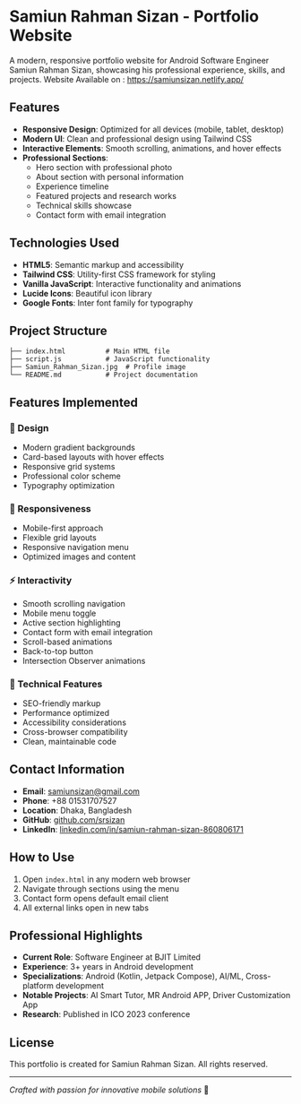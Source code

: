 # Samiun Rahman Sizan - Portfolio Website

A modern, responsive portfolio website for Android Software Engineer Samiun Rahman Sizan, showcasing his professional experience, skills, and projects.
Website Available on : https://samiunsizan.netlify.app/
## Features

- **Responsive Design**: Optimized for all devices (mobile, tablet, desktop)
- **Modern UI**: Clean and professional design using Tailwind CSS
- **Interactive Elements**: Smooth scrolling, animations, and hover effects
- **Professional Sections**: 
  - Hero section with professional photo
  - About section with personal information
  - Experience timeline
  - Featured projects and research works
  - Technical skills showcase
  - Contact form with email integration

## Technologies Used

- **HTML5**: Semantic markup and accessibility
- **Tailwind CSS**: Utility-first CSS framework for styling
- **Vanilla JavaScript**: Interactive functionality and animations
- **Lucide Icons**: Beautiful icon library
- **Google Fonts**: Inter font family for typography

## Project Structure

```
├── index.html          # Main HTML file
├── script.js           # JavaScript functionality
├── Samiun_Rahman_Sizan.jpg  # Profile image
└── README.md           # Project documentation
```

## Features Implemented

### 🎨 Design
- Modern gradient backgrounds
- Card-based layouts with hover effects
- Responsive grid systems
- Professional color scheme
- Typography optimization

### 📱 Responsiveness
- Mobile-first approach
- Flexible grid layouts
- Responsive navigation menu
- Optimized images and content

### ⚡ Interactivity
- Smooth scrolling navigation
- Mobile menu toggle
- Active section highlighting
- Contact form with email integration
- Scroll-based animations
- Back-to-top button
- Intersection Observer animations

### 🔧 Technical Features
- SEO-friendly markup
- Performance optimized
- Accessibility considerations
- Cross-browser compatibility
- Clean, maintainable code

## Contact Information

- **Email**: samiunsizan@gmail.com
- **Phone**: +88 01531707527
- **Location**: Dhaka, Bangladesh
- **GitHub**: [github.com/srsizan](https://github.com/srsizan)
- **LinkedIn**: [linkedin.com/in/samiun-rahman-sizan-860806171](https://linkedin.com/in/samiun-rahman-sizan-860806171)

## How to Use

1. Open `index.html` in any modern web browser
2. Navigate through sections using the menu
3. Contact form opens default email client
4. All external links open in new tabs

## Professional Highlights

- **Current Role**: Software Engineer at BJIT Limited
- **Experience**: 3+ years in Android development
- **Specializations**: Android (Kotlin, Jetpack Compose), AI/ML, Cross-platform development
- **Notable Projects**: AI Smart Tutor, MR Android APP, Driver Customization App
- **Research**: Published in ICO 2023 conference

## License

This portfolio is created for Samiun Rahman Sizan. All rights reserved.

---

*Crafted with passion for innovative mobile solutions* 🚀
